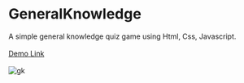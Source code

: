# GeneralKnowledge
A simple general knowledge quiz game using Html, Css, Javascript.<br><br>
<a href="https://jo-erl.github.io/GeneralKnowledge/">Demo Link</a><br><br>
![gk](https://github.com/Jo-erl/GeneralKnowledge/assets/133300552/504d0653-53db-46cb-a2fc-d0c41baa0287)
